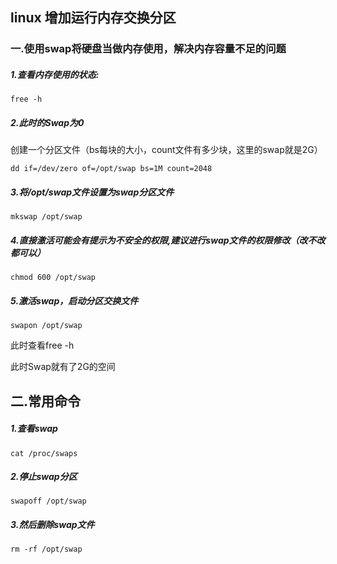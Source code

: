 ## linux 增加运行内存交换分区

### 一.使用swap将硬盘当做内存使用，解决内存容量不足的问题

##### 1.查看内存使用的状态:

```shell
free -h
```

#####  2.此时的Swap为0

创建一个分区文件（bs每块的大小，count文件有多少块，这里的swap就是2G）

```shell
dd if=/dev/zero of=/opt/swap bs=1M count=2048
```

##### 3.将/opt/swap文件设置为swap分区文件

```shell
mkswap /opt/swap
```

##### 4.直接激活可能会有提示为不安全的权限,建议进行swap文件的权限修改（改不改都可以）

```shell
chmod 600 /opt/swap 
```

##### 5.激活swap，启动分区交换文件

```shell
swapon /opt/swap
```


此时查看free -h

此时Swap就有了2G的空间

## 二.常用命令

##### 1.查看swap

```shell
cat /proc/swaps
```

##### 2.停止swap分区

```shell
swapoff /opt/swap
```

##### 3.然后删除swap文件

```shell
rm -rf /opt/swap
```

